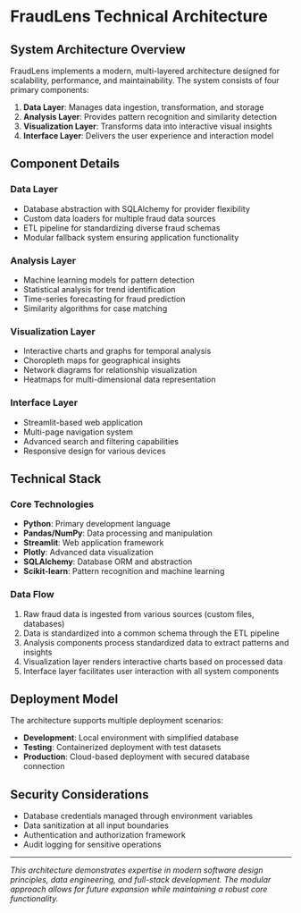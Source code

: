 # FraudLens Technical Architecture

## System Architecture Overview

FraudLens implements a modern, multi-layered architecture designed for scalability, performance, and maintainability. The system consists of four primary components:

1. **Data Layer**: Manages data ingestion, transformation, and storage
2. **Analysis Layer**: Provides pattern recognition and similarity detection
3. **Visualization Layer**: Transforms data into interactive visual insights
4. **Interface Layer**: Delivers the user experience and interaction model

## Component Details

### Data Layer
- Database abstraction with SQLAlchemy for provider flexibility
- Custom data loaders for multiple fraud data sources
- ETL pipeline for standardizing diverse fraud schemas
- Modular fallback system ensuring application functionality

### Analysis Layer
- Machine learning models for pattern detection
- Statistical analysis for trend identification
- Time-series forecasting for fraud prediction
- Similarity algorithms for case matching

### Visualization Layer
- Interactive charts and graphs for temporal analysis
- Choropleth maps for geographical insights
- Network diagrams for relationship visualization
- Heatmaps for multi-dimensional data representation

### Interface Layer
- Streamlit-based web application
- Multi-page navigation system
- Advanced search and filtering capabilities
- Responsive design for various devices

## Technical Stack

### Core Technologies
- **Python**: Primary development language
- **Pandas/NumPy**: Data processing and manipulation
- **Streamlit**: Web application framework
- **Plotly**: Advanced data visualization
- **SQLAlchemy**: Database ORM and abstraction
- **Scikit-learn**: Pattern recognition and machine learning

### Data Flow

1. Raw fraud data is ingested from various sources (custom files, databases)
2. Data is standardized into a common schema through the ETL pipeline
3. Analysis components process standardized data to extract patterns and insights
4. Visualization layer renders interactive charts based on processed data
5. Interface layer facilitates user interaction with all system components

## Deployment Model

The architecture supports multiple deployment scenarios:

- **Development**: Local environment with simplified database
- **Testing**: Containerized deployment with test datasets
- **Production**: Cloud-based deployment with secured database connection

## Security Considerations

- Database credentials managed through environment variables
- Data sanitization at all input boundaries
- Authentication and authorization framework
- Audit logging for sensitive operations

---

*This architecture demonstrates expertise in modern software design principles, data engineering, and full-stack development. The modular approach allows for future expansion while maintaining a robust core functionality.*